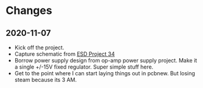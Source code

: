 # Changes

## 2020-11-07

* Kick off the project.
* Capture schematic from [ESD Project 34](https://sound-au.com/project34.htm)
* Borrow power supply design from op-amp power supply project. Make it a single +/-15V fixed regulator. Super simple stuff here.
* Get to the point where I can start laying things out in pcbnew. But losing steam because its 3 AM.
